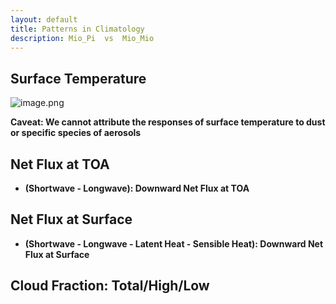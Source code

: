 ```yaml
---
layout: default
title: Patterns in Climatology
description: Mio_Pi  vs  Mio_Mio
---
```

## Surface Temperature
![image.png](attachment:80a647af-bb9e-4a46-a61d-2afbe1b1aecd.png)

<b>Caveat: We cannot attribute the responses of surface temperature to dust or specific species of aerosols 

## Net Flux at TOA
* (Shortwave - Longwave): Downward Net Flux at TOA


## Net Flux at Surface
* (Shortwave - Longwave - Latent Heat - Sensible Heat): Downward Net Flux at Surface


## Cloud Fraction: Total/High/Low

